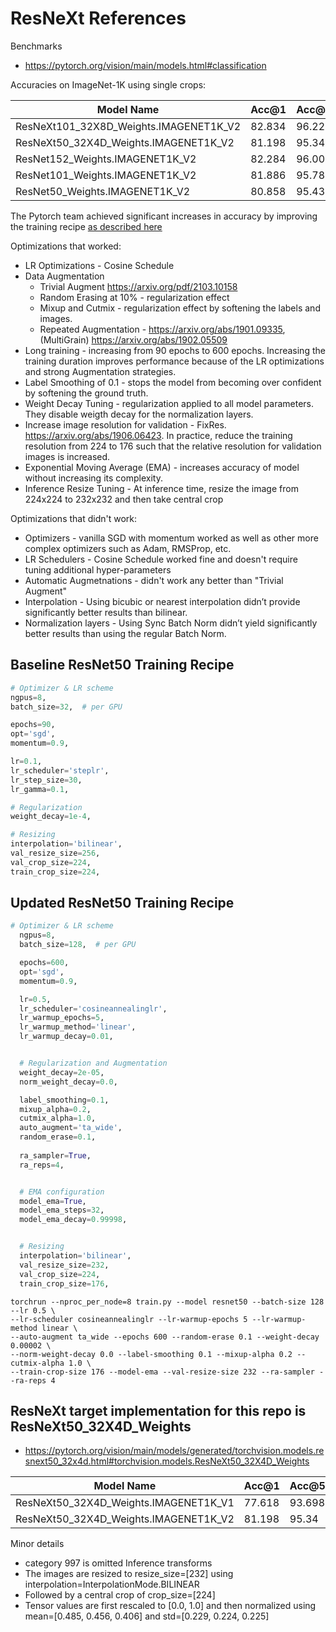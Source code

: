 # ResNeXt References

Benchmarks
* https://pytorch.org/vision/main/models.html#classification

Accuracies on ImageNet-1K using single crops:

| Model Name                             | Acc@1  | Acc@5  | Params | GFLOPS |
|----------------------------------------|--------|--------|--------|--------|
| ResNeXt101_32X8D_Weights.IMAGENET1K_V2 | 82.834 | 96.228 | 88.8M  | 16.41  |
| ResNeXt50_32X4D_Weights.IMAGENET1K_V2  | 81.198 | 95.34  | 25.0M  | 4.23   |
| ResNet152_Weights.IMAGENET1K_V2        | 82.284 | 96.002 | 60.2M  | 11.51  |
| ResNet101_Weights.IMAGENET1K_V2        | 81.886 | 95.78  | 44.5M  | 7.8    |
| ResNet50_Weights.IMAGENET1K_V2         | 80.858 | 95.434 | 25.6M  | 4.09   |

The Pytorch team achieved significant increases in accuracy by improving the training recipe [as described here](https://pytorch.org/blog/how-to-train-state-of-the-art-models-using-torchvision-latest-primitives/)

Optimizations that worked:
* LR Optimizations - Cosine Schedule
* Data Augmentation
    * Trivial Augment https://arxiv.org/pdf/2103.10158
    * Random Erasing at 10% - regularization effect
    * Mixup and Cutmix - regularization effect by softening the labels and images.
    * Repeated Augmentation - https://arxiv.org/abs/1901.09335, (MultiGrain) https://arxiv.org/abs/1902.05509
* Long training - increasing from 90 epochs to 600 epochs. Increasing the training duration improves performance because of the LR optimizations and strong Augmentation strategies.
* Label Smoothing of 0.1 - stops the model from becoming over confident by softening the ground truth.
* Weight Decay Tuning - regularization applied to all model parameters. They disable weigth decay for the normalization layers.
* Increase image resolution for validation - FixRes. https://arxiv.org/abs/1906.06423. In practice, reduce the training resolution from 224 to 176 such that the relative resolution for validation images is increased.
* Exponential Moving Average (EMA) - increases accuracy of model without increasing its complexity.
* Inference Resize Tuning - At inference time, resize the image from 224x224 to 232x232 and then take central crop

Optimizations that didn't work:
* Optimizers - vanilla SGD with momentum worked as well as other more complex optimizers such as Adam, RMSProp, etc.
* LR Schedulers - Cosine Schedule worked fine and doesn't require tuning additional hyper-parameters
* Automatic Augmetnations - didn't work any better than "Trivial Augment"
* Interpolation - Using bicubic or nearest interpolation didn’t provide significantly better results than bilinear.
* Normalization layers - Using Sync Batch Norm didn’t yield significantly better results than using the regular Batch Norm.


## Baseline ResNet50 Training Recipe
```python
# Optimizer & LR scheme
ngpus=8,
batch_size=32,  # per GPU

epochs=90, 
opt='sgd',  
momentum=0.9,

lr=0.1, 
lr_scheduler='steplr', 
lr_step_size=30, 
lr_gamma=0.1,

# Regularization
weight_decay=1e-4,

# Resizing
interpolation='bilinear', 
val_resize_size=256, 
val_crop_size=224, 
train_crop_size=224,
```

## Updated ResNet50 Training Recipe

```python
# Optimizer & LR scheme
  ngpus=8,
  batch_size=128,  # per GPU

  epochs=600, 
  opt='sgd',  
  momentum=0.9,

  lr=0.5, 
  lr_scheduler='cosineannealinglr', 
  lr_warmup_epochs=5, 
  lr_warmup_method='linear', 
  lr_warmup_decay=0.01, 


  # Regularization and Augmentation
  weight_decay=2e-05, 
  norm_weight_decay=0.0,

  label_smoothing=0.1, 
  mixup_alpha=0.2, 
  cutmix_alpha=1.0, 
  auto_augment='ta_wide', 
  random_erase=0.1, 
  
  ra_sampler=True,
  ra_reps=4,


  # EMA configuration
  model_ema=True, 
  model_ema_steps=32, 
  model_ema_decay=0.99998, 


  # Resizing
  interpolation='bilinear', 
  val_resize_size=232, 
  val_crop_size=224, 
  train_crop_size=176,
```


```
torchrun --nproc_per_node=8 train.py --model resnet50 --batch-size 128 --lr 0.5 \
--lr-scheduler cosineannealinglr --lr-warmup-epochs 5 --lr-warmup-method linear \
--auto-augment ta_wide --epochs 600 --random-erase 0.1 --weight-decay 0.00002 \
--norm-weight-decay 0.0 --label-smoothing 0.1 --mixup-alpha 0.2 --cutmix-alpha 1.0 \
--train-crop-size 176 --model-ema --val-resize-size 232 --ra-sampler --ra-reps 4
```


## ResNeXt target implementation for this repo is ResNeXt50_32X4D_Weights
* https://pytorch.org/vision/main/models/generated/torchvision.models.resnext50_32x4d.html#torchvision.models.ResNeXt50_32X4D_Weights


| Model Name                             | Acc@1  | Acc@5  | Params | GFLOPS |
|----------------------------------------|--------|--------|--------|--------|
| ResNeXt50_32X4D_Weights.IMAGENET1K_V1  | 77.618 | 93.698 | 25.0M  | 4.23   |
| ResNeXt50_32X4D_Weights.IMAGENET1K_V2  | 81.198 | 95.34  | 25.0M  | 4.23   |

Minor details
* category 997 is omitted
Inference transforms
* The images are resized to resize_size=[232] using interpolation=InterpolationMode.BILINEAR
* Followed by a central crop of crop_size=[224]
* Tensor values are first rescaled to [0.0, 1.0] and then normalized using mean=[0.485, 0.456, 0.406] and std=[0.229, 0.224, 0.225]